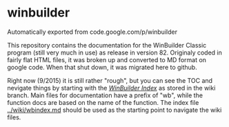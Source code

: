 # winbuilder
Automatically exported from code.google.com/p/winbuilder

This repository contains the documentation for the WinBuilder Classic program (still very much in use) as release in version 82.  Originaly coded in fairly flat HTML files, it was broken up and converted to MD format on google code.  When that shut down, it was migrated here to github.

Right now (9/2015) it is still rather "rough", but you can see the TOC and nevigate things by starting with the *[WinBuilder Index](../wiki/wbindex.md)* as stored in the wiki branch.  Main files for documentation have a prefix of "wb", while the function docs are based on the name of the function.  The index file [../wiki/wbindex.md](wbindex.md) should be used as the starting point to navigate the wiki files.

